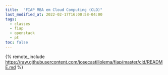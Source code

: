 ```yaml
---
title:  "FIAP MBA em Cloud Computing (CLD)"
last_modified_at: 2022-02-17T16:00:58-04:00
tags:
  - classes
  - fiap
  - openstack
  - pt
toc: false
---
```


{% remote_include https://raw.githubusercontent.com/josecastillolema/fiap/master/cld/README.md %}

